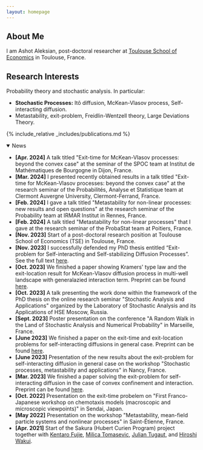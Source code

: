 ```yaml
---
layout: homepage
---
```


## About Me

I am Ashot Aleksian, post-doctoral researcher at [Toulouse School of Economics](https://www.tse-fr.eu) in Toulouse, France.

## Research Interests

Probability theory and stochastic analysis. In particular:
* **Stochastic Processes:** Itô diffusion, McKean-Vlasov process, Self-interacting diffusion.
* Metastability, exit-problem, Freidlin-Wentzell theory, Large Deviations Theory.


{% include_relative _includes/publications.md %}

<details open>
<summary> News </summary>

<ul>
    <li><strong>[Apr. 2024]</strong> A talk titled &quot;Exit-time for McKean-Vlasov processes: beyond the convex case&quot; at the seminar of the SPOC team at Institut de Mathématiques de Bourgogne in Dijon, France.</li>    
    <li><strong>[Mar. 2024]</strong> I presented recently obtained results in a talk titled &quot;Exit-time for McKean-Vlasov processes: beyond the convex case&quot; at the research seminar of the Probabilités, Analyse et Statistique team at Clermont Auvergne University, Clermont-Ferrand, France.</li>    
    <li><strong>[Feb. 2024]</strong> I gave a talk titled &quot;Metastability for non-linear processes: new results and open questions&quot; at the research seminar of the Probability team at IRMAR Institut in Rennes, France.</li>    
    <li><strong>[Feb. 2024]</strong> A talk titled &quot;Metastability for non-linear processes&quot; that I gave at the research seminar of the ProbaStat team at Poitiers, France.</li>
    <li><strong>[Nov. 2023]</strong> Start of a post-doctoral research position at Toulouse School of Economics (TSE) in Toulouse, France.</li>
    <li><strong>[Nov. 2023]</strong> I successfully defended my PhD thesis entitled “Exit-problem for Self-interacting and Self-stabilizing Diffusion Processes”. See the full text <a href="https://theses.hal.science/INSA-LYON-THESES/tel-04287981v1">here</a>.</li>
    <li><strong>[Oct. 2023]</strong> We finished a paper showing Kramers' type law and the exit-location result for McKean-Vlasov diffusion process in multi-well landscape with generalazied interaction term. Preprint can be found <a href="https://arxiv.org/pdf/2310.20471.pdf">here</a>.</li>
    <li><strong>[Oct. 2023]</strong> A talk presenting the work done within the framework of the PhD thesis on the online research seminar &quot;Stochastic Analysis and Applications&quot; organized by the Laboratory of Stochastic Analysis and its Applications of HSE Moscow, Russia.</li>
    <li><strong>[Sept. 2023]</strong> Poster presentation on the conference &quot;A Random Walk in the Land of Stochastic Analysis and Numerical Probability&quot; in Marseille, France.</li>
    <li><strong>[June 2023]</strong> We finished a paper on the exit-time and exit-location problems for self-interacting diffusions in general case. Preprint can be found <a href="https://arxiv.org/pdf/2306.08706.pdf">here</a>.</li>
    <li><strong>[June 2023]</strong> Presentation of the new results about the exit-problem for self-interacting diffusion in general case on the workshop &quot;Stochastic processes, metastability and applications&quot; in Nancy, France.</li>
    <li><strong>[Mar. 2023]</strong> We finished a paper solving the exit-problem for self-interacting diffusion in the case of convex confinement and interaction. Preprint can be found <a href="https://arxiv.org/pdf/2303.14997.pdf">here</a>.</li>
    <li><strong>[Oct. 2022]</strong> Presentation on the exit-time probelem on &quot;First Franco-Japanese workshop on chemotaxis models (macroscopic and microscopic viewpoints)&quot; in Sendai, Japan.</li>
    <li><strong>[May 2022]</strong> Presentation on the workshop &quot;Metastability, mean-field particle systems and nonlinear processes&quot; in Saint-Étienne, France.</li>
    <li><strong>[Apr. 2021]</strong> Start of the Sakura (Hubert Curien Program) project together with <a href="http://www.math.tohoku.ac.jp/~fujie/main_eng.html">Kentaro Fujie</a>, <a href="http://www.cmapx.polytechnique.fr/~milica.tomasevic/">Milica Tomasevic</a>, <a href="https://tugaut.perso.math.cnrs.fr/research_grants.html">Julian Tugaut</a>, and <a href="https://www.researchgate.net/profile/Hiroshi-Wakui">Hiroshi Wakui</a>.</li>
</ul>

</details>
